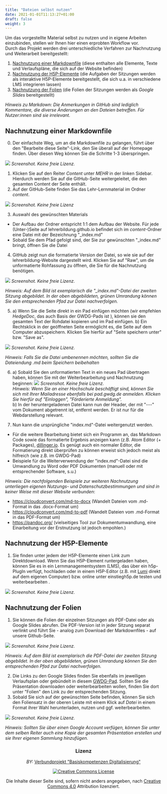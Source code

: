 ```yaml
---
title: "Dateien selbst nutzen"
date: 2021-01-01T11:13:27+01:00
draft: false
weight: 3
---
```



Um das vorgestellte Material selbst zu nutzen und in eigene Arbeiten einzubinden, stellen wir Ihnen hier einen erprobten Workflow vor.  
Durch das Projekt werden drei unterschiedliche Verfahren zur Nachnutzung und Weiterarbeit bereitgestellt: 

1. [Nachnutzung einer Markdownfile](#Nachnutzung-einer-Markdownfile) (diese enthalten alle Elemente, Texte und Verlaufspläne, die sich auf der Website befinden)
2. [Nachnutzung der H5P-Elemente](#Nachnutzung-der-H5P-Elemente) (die Aufgaben der Sitzungen werden als interaktive H5P-Elemente bereitgestellt, die sich u.a. in verschiedene LMS integrieren lassen)
3. [Nachnutzung der Folien](#Nachnutzung-der-Folien) (die Folien der Sitzungen werden als *Google Slides* bereitgestellt)

*Hinweis zu Markdown: Die Anmerkungen in GitHub sind lediglich Kommentare, die diverse Änderungen an den Dateien betreffen. Für Nutzer:innen sind sie irrelevant.*

## Nachnutzung einer Markdownfile

0. Der einfachste Weg, um an die Markdownfile zu gelangen, führt über den "Bearbeite diese Seite"-Link, den Sie überall auf der Homepage finden. Über diesen Weg können Sie die Schritte 1-3 überspringen. 

![](https://pad.gwdg.de/uploads/upload_92b536d869039b172e3a4dd50dcd5fb1.png)
*Screenshot. Keine freie Lizenz.*
1. Klicken Sie auf den Reiter *Content* unter *MEHR*  in der linken Sidebar. Hierdurch werden Sie auf die GitHub-Seite weitergeleitet, die den gesamten Content der Seite enthält. 
2. Auf der GitHub-Seite finden Sie das Lehr-Lernmaterial im Ordner *content*.
 
![](https://pad.gwdg.de/uploads/upload_25e3793dacd79069b824a687bf69fb56.png)
*Screenshot. Keine freie Lizenz*

3. Auswahl des gewünschten Materials
*   Der Aufbau der Ordner entspricht 1:1 dem Aufbau der Website. Für jede 
(Unter-)Seite auf lehrerbildung.github.io befindet sich im *content*-Ordner eine Datei mit der Bezeichnung "_index.md"
* Sobald Sie dem Pfad gefolgt sind, der Sie zur gewünschten "_index.md" bringt, öffnen Sie die Datei
4. GitHub zeigt nun die formatierte Version der Datei, so wie sie auf der lehrerbildung-Website dargestellt wird. Klicken Sie auf "Raw", um die unformatierte Rohfassung zu öffnen, die Sie für die Nachnutzung benötigen.

![](https://pad.gwdg.de/uploads/upload_c2197fcdae3f3bbfe73e4f10c9d63ccc.png)
*Screenshot. Keine freie Lizenz.*

*Hinweis: Auf dem Bild ist exemplarisch die "_index.md"-Datei der zweiten Sitzung abgebildet. In der oben abgebildeten, grünen Umrandung können Sie den entsprechenden Pfad zur Datei nachverfolgen.*

5. a) Wenn Sie die Seite direkt in ein Pad einfügen möchten (wir empfehlen *HedgeDoc*, das auch Basis der GWDG-Pads ist ), können sie den gesamten Text der Rohdatei kopieren und im Pad einfügen.
b) Ein Rechtsklick in der geöffneten Seite ermöglicht es, die Seite auf dem Computer abzuspeichern. Klicken Sie hierfür auf "Seite speichern unter" bzw. "Save as". 

![](https://pad.gwdg.de/uploads/upload_3dc54dbfd837971b275272b9698e70ba.png)
*Screenshot. Keine freie Lizenz.*

*Hinweis: Falls Sie die Datei umbenennen möchten, sollten Sie die Dateiendung .md beim Speichern beibehalten*


6. a) Sobald Sie den unformatierten Text in ein neues Pad übertragen haben, können Sie mit der Weiterbearbeitung und Nachnutzung beginnen: 
![](https://pad.gwdg.de/uploads/upload_a96e75e27aa76933359002c97ae4e33b.gif)
*Screenshot. Keine freie Lizenz.*<br>
*Hinweis: Wenn Sie an einer Hochschule beschäftigt sind, können Sie sich mit Ihrer Mailadresse ebenfalls bei pad.gwdg.de anmelden. Klicken Sie hierfür auf "Einloggen", "Förderierte Anmeldung".*<br>
b) In der heruntergeladenen Datei kann nun der Header, der mit "---" vom Dokument abgetrennt ist, entfernt werden. Er ist nur für die Webdarstellung relevant.
  
7. Nun kann die ursprüngliche "index.md"-Datei weitergenutzt werden. 
* Für die weitere Bearbeitung bietet sich ein Programm an, das Markdown Code sowie das formatierte Ergebnis anzeigen kann (z.B. Atom Editor (+ Packages), [dillinger.io](https://dillinger.io/). Es genügt auch ein normaler Editor, die Formatierung direkt überprüfen zu können erweist sich jedoch meist als hilfreich (wie z.B. im GWDG-Pad)
* Beispiele für die Weiterverwendung der "index.md"-Datei sind die Umwandlung zu Word oder PDF Dokumenten (manuell oder mit entsprechender Software, s.u.)

*Hinweis: Die nachfolgenden Beispiele zur weiteren Nachnutzung unterliegen eigenen Nutzungs- und Datenschutzbestimmungen und sind in keiner Weise mit dieser Website verbunden*:
- https://cloudconvert.com/md-to-docx (Wandelt Dateien vom .md-Format in das  .docx-Format um)
- https://cloudconvert.com/md-to-pdf (Wandelt Dateien vom .md-Format in das PDF-Format um)
- https://pandoc.org/ (vielseitiges Tool zur Dokumentumwandlung, eine Einarbeitung vor der Erstnutzung ist jedoch empohlen.)

## Nachnutzung der H5P-Elemente
1. Sie finden unter jedem der H5P-Elemente einen Link zum Direktdownload. Wenn Sie das H5P-Element runtergeladen haben, können Sie es in ein Lernmanagementsystem (LMS), das über ein h5p-PlugIn verfügt, hochladen oder in einem H5P-Editor (z.B. mit [Lumi](https://next.lumi.education/) direkt auf dem eigenen Computer) bzw. online unter einstiegh5p.de testen und weiterbearbeiten . 

![](https://pad.gwdg.de/uploads/upload_cc990f1c73ba2667c3c216deb90810ec.png)
*Screenshot. Keine freie Lizenz.*

## Nachnutzung der Folien
1. Sie können die Folien der einzelnen Sitzungen als PDF-Datei oder als Google Slides abrufen. Die PDF-Version ist in jeder Sitzung separat verlinkt und führt Sie - analog zum Download der Markdownfiles - auf unsere Github-Seite.

![](https://pad.gwdg.de/uploads/upload_d263ffb9aa12cd795a994a43cf62ea35.png)
*Screenshot. Keine freie Lizenz.*

*Hinweis: Auf dem Bild ist exemplarisch die PDF-Datei der zweiten Sitzung abgebildet. In der oben abgebildeten, grünen Umrandung können Sie den entsprechenden Pfad zur Datei nachverfolgen.*

2. Die Links zu den Google Slides finden Sie ebenfalls im jeweiligen Verlaufsplan oder gebündelt in diesem [GWDG-Pad](https://pad.gwdg.de/44D8e6dxRyyOmFK17hL_3A). Sollten Sie die Präsentation downloaden oder weiterbearbeiten wollen, finden Sie dort unter "Folien" den Link zu der entsprechenden Sitzung.
3. Sobald Sie sich auf der gewünschten Seite befinden, können Sie sich den Foliensatz in der oberen Leiste mit einem Klick auf *Datei* in einem Format ihrer Wahl herunterladen, nutzen und ggf. weiterbearbeiten.

![](https://pad.gwdg.de/uploads/upload_7217e79f9f89e045164406e99f8c1f92.png)
*Screenshot. Keine freie Lizenz.* 

*Hinweis: Sollten Sie über einen Google Account verfügen, können Sie unter dem selben Reiter auch eine Kopie der gesamten Präsentation erstellen und sie Ihrer eigenen Sammlung hinzufügen.*

<center>

### Lizenz
*BY:* [Verbundprojekt "Basiskompetenzen Digitalisierung"](http://www.lehrerbildungsverbund-niedersachsen.de/index.php?s=ProjektBasiskompetenzenDigitalisierung)


<a rel="license" href="http://creativecommons.org/licenses/by/4.0/"><img alt="Creative Commons License" style="border-width:0" src="https://i.creativecommons.org/l/by/4.0/88x31.png" /></a><br/><p>Die Inhalte dieser Seite sind, sofern nicht anders angegeben, nach <a rel="license" href="http://creativecommons.org/licenses/by/4.0/">Creative Commons 4.0</a> Attribution lizenziert.</p>

</center>